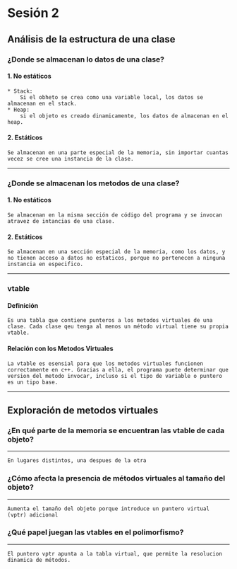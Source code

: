 # Sesión 2

## Análisis de la estructura de una clase

### ¿Donde se almacenan lo datos de una clase?

#### 1. No estáticos
    * Stack:
        Si el obheto se crea como una variable local, los datos se almacenan en el stack.
    * Heap:
        si el objeto es creado dinamicamente, los datos de almacenan en el heap.

#### 2. Estáticos
    Se almacenan en una parte especial de la memoria, sin importar cuantas vecez se cree una instancia de la clase.

---

### ¿Donde se almacenan los metodos de una clase?

#### 1. No estáticos
    Se almacenan en la misma sección de código del programa y se invocan atravez de intancias de una clase.

#### 2. Estáticos
    Se almacenan en una sección especial de la memoria, como los datos, y no tienen acceso a datos no estaticos, porque no pertenecen a ninguna instancia en especifico.

---

### vtable

#### Definición
    Es una tabla que contiene punteros a los metodos virtuales de una clase. Cada clase qeu tenga al menos un método virtual tiene su propia vtable.

#### Relación con los Metodos Virtuales
    La vtable es esensial para que los metodos virtuales funcionen correctamente en c++. Gracias a ella, el programa puete determinar que version del metodo invocar, incluso si el tipo de variable o puntero es un tipo base.

---

## Exploración de metodos virtuales

### ¿En qué parte de la memoria se encuentran las vtable de cada objeto?
---
    En lugares distintos, una despues de la otra

### ¿Cómo afecta la presencia de métodos virtuales al tamaño del objeto?
---
    Aumenta el tamaño del objeto porque introduce un puntero virtual (vptr) adicional

### ¿Qué papel juegan las vtables en el polimorfismo?
---
    El puntero vptr apunta a la tabla virtual, que permite la resolucion dinamica de métodos.